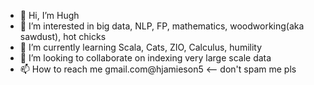 - 👋 Hi, I’m Hugh
- 👀 I’m interested in big data, NLP, FP, mathematics, woodworking(aka sawdust), hot chicks
- 🌱 I’m currently learning Scala, Cats, ZIO, Calculus, humility
- 💞️ I’m looking to collaborate on indexing very large scale data
- 📫 How to reach me gmail.com@hjamieson5  <-- don't spam me pls

<!---
hjamieson/hjamieson is a ✨ special ✨ repository because its `README.md` (this file) appears on your GitHub profile.
You can click the Preview link to take a look at your changes.
--->
